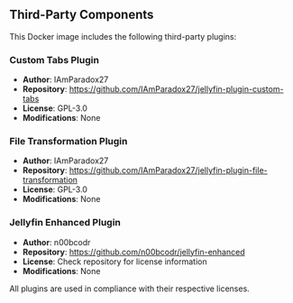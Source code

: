 ## Third-Party Components

This Docker image includes the following third-party plugins:

### Custom Tabs Plugin
- **Author**: IAmParadox27
- **Repository**: https://github.com/IAmParadox27/jellyfin-plugin-custom-tabs
- **License**: GPL-3.0
- **Modifications**: None

### File Transformation Plugin
- **Author**: IAmParadox27
- **Repository**: https://github.com/IAmParadox27/jellyfin-plugin-file-transformation
- **License**: GPL-3.0
- **Modifications**: None

### Jellyfin Enhanced Plugin
- **Author**: n00bcodr
- **Repository**: https://github.com/n00bcodr/jellyfin-enhanced
- **License**: Check repository for license information
- **Modifications**: None

All plugins are used in compliance with their respective licenses.
